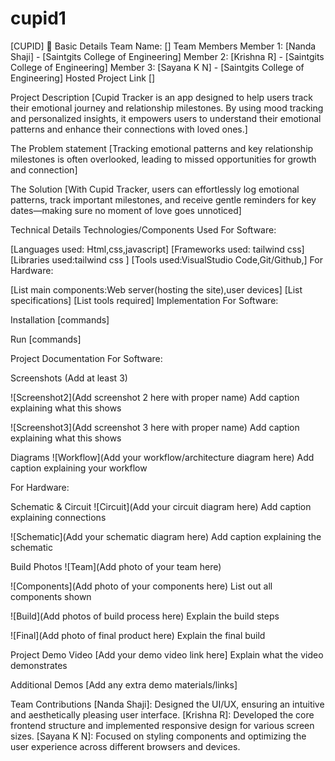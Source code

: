 # cupid1
[CUPID] 🎯
Basic Details
Team Name: []
Team Members
Member 1: [Nanda Shaji] - [Saintgits College of Engineering]
Member 2: [Krishna R] - [Saintgits College of Engineering]
Member 3: [Sayana K N] - [Saintgits College of Engineering]
Hosted Project Link
[]

Project Description
[Cupid Tracker is an app designed to help users track their emotional journey and relationship milestones. By using mood tracking and personalized insights, it empowers users to understand their emotional patterns and enhance their connections with loved ones.]

The Problem statement
[Tracking emotional patterns and key relationship milestones is often overlooked, leading to missed opportunities for growth and connection]

The Solution
[With Cupid Tracker, users can effortlessly log emotional patterns, track important milestones, and receive gentle reminders for key dates—making sure no moment of love goes unnoticed]

Technical Details
Technologies/Components Used
For Software:

[Languages used: Html,css,javascript]
[Frameworks used: tailwind css]
[Libraries used:tailwind css ]
[Tools used:VisualStudio Code,Git/Github,]
For Hardware:

[List main components:Web server(hosting the site),user devices]
[List specifications]
[List tools required]
Implementation
For Software:

Installation
[commands]

Run
[commands]

Project Documentation
For Software:

Screenshots (Add at least 3)



![Screenshot2](Add screenshot 2 here with proper name) Add caption explaining what this shows

![Screenshot3](Add screenshot 3 here with proper name) Add caption explaining what this shows

Diagrams
![Workflow](Add your workflow/architecture diagram here) Add caption explaining your workflow

For Hardware:

Schematic & Circuit
![Circuit](Add your circuit diagram here) Add caption explaining connections

![Schematic](Add your schematic diagram here) Add caption explaining the schematic

Build Photos
![Team](Add photo of your team here)

![Components](Add photo of your components here) List out all components shown

![Build](Add photos of build process here) Explain the build steps

![Final](Add photo of final product here) Explain the final build

Project Demo
Video
[Add your demo video link here] Explain what the video demonstrates

Additional Demos
[Add any extra demo materials/links]

Team Contributions
[Nanda Shaji]: Designed the UI/UX, ensuring an intuitive and aesthetically pleasing user interface.
[Krishna R]: Developed the core frontend structure and implemented responsive design for various screen sizes.
[Sayana K N]: Focused on styling components and optimizing the user experience across different browsers and devices.
